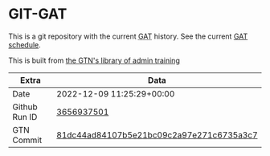 # GIT-GAT

This is a git repository with the current <abbr title="Galaxy Admin Training">GAT</abbr> history. See the current [GAT schedule](https://gxy.io/gat).

This is built from [the GTN's library of admin training](https://training.galaxyproject.org/training-material/topics/admin/)

Extra | Data
--- | ---
Date | 2022-12-09 11:25:29+00:00
Github Run ID | [3656937501](https://github.com/galaxyproject/training-material/actions/runs/3656937501)
GTN Commit | [81dc44ad84107b5e21bc09c2a97e271c6735a3c7](https://github.com/galaxyproject/training-material/tree/81dc44ad84107b5e21bc09c2a97e271c6735a3c7)
